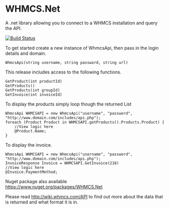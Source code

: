 # WHMCS.Net
A .net library allowing you to connect to a WHMCS installation and query the API.

[![Build Status](https://travis-ci.org/lareeth/WHMCS.Net.svg?branch=master)](https://travis-ci.org/lareeth/WHMCS.net)

To get started create a new instance of WhmcsApi, then pass in the login details and domain.

```
WhmcsApi(string username, string password, string url)
```

This release includes access to the following functions.

```
GetProduct(int productId)
GetProducts()
GetProducts(int groupId)
GetInvoice(int invoiceId)
```

To display the products simply loop though the returned List

```
WhmcsApi WHMCSAPI = new WhmcsApi("username", "password", "http://www.domain.com/includes/api.php");
foreach (Product Product in WHMCSAPI.getProducts().Products.Product) {
	//View logic here
    @Product.Name;
}
```

To display the invoice.

```
WhmcsApi WHMCSAPI = new WhmcsApi("username", "password", "http://www.domain.com/includes/api.php");
InvoiceResponse Invoice = WHMCSAPI.GetInvoice(218)
//View logic here
@Invoice.PaymentMethod;

```

Nuget package also available https://www.nuget.org/packages/WHMCS.Net

Please read http://wiki.whmcs.com/API to find out more about the data that is returned and what format it is in.
